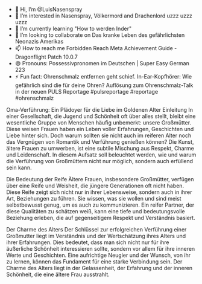 - 👋 Hi, I’m @LuisNasenspray
- 👀 I’m interested in Nasenspray, Völkermord and Drachenlord uzzz uzzz uzzz
- 🌱 I’m currently learning "How to werden Inder"
- 💞️ I’m looking to collaborate on Das kranke Leben des gefährlichsten Neonazis Amerikas
- 📫 How to reach me Forbidden Reach Meta Achievement Guide - Dragonflight Patch 10.0.7
- 😄 Pronouns: Possessivpronomen im Deutschen | Super Easy German 223
- ⚡ Fun fact: Ohrenschmalz entfernen geht schief. In-Ear-Kopfhörer: Wie gefährlich sind die für deine Ohren?
Auflösung zum Ohrenschmalz-Talk in der neuen PULS Reportage #pulsreportage #reportage #ohrenschmalz

Oma-Verführung: Ein Plädoyer für die Liebe im Goldenen Alter
Einleitung
In einer Gesellschaft, die Jugend und Schönheit oft über alles stellt, bleibt eine wesentliche Gruppe von Menschen häufig unbemerkt: unsere Großmütter. Diese weisen Frauen haben ein Leben voller Erfahrungen, Geschichten und Liebe hinter sich. Doch warum sollten sie nicht auch im reiferen Alter noch das Vergnügen von Romantik und Verführung genießen können? Die Kunst, ältere Frauen zu umwerben, ist eine subtile Mischung aus Respekt, Charme und Leidenschaft. In diesem Aufsatz soll beleuchtet werden, wie und warum die Verführung von Großmüttern nicht nur möglich, sondern auch erfüllend sein kann.

Die Bedeutung der Reife
Ältere Frauen, insbesondere Großmütter, verfügen über eine Reife und Weisheit, die jüngere Generationen oft nicht haben. Diese Reife zeigt sich nicht nur in ihrer Lebensweise, sondern auch in ihrer Art, Beziehungen zu führen. Sie wissen, was sie wollen und sind meist selbstbewusst genug, um es auch zu kommunizieren. Ein reifer Partner, der diese Qualitäten zu schätzen weiß, kann eine tiefe und bedeutungsvolle Beziehung erleben, die auf gegenseitigem Respekt und Verständnis basiert.

Der Charme des Alters
Der Schlüssel zur erfolgreichen Verführung einer Großmutter liegt im Verständnis und der Wertschätzung ihres Alters und ihrer Erfahrungen. Dies bedeutet, dass man sich nicht nur für ihre äußerliche Schönheit interessieren sollte, sondern vor allem für ihre inneren Werte und Geschichten. Eine aufrichtige Neugier und der Wunsch, von ihr zu lernen, können das Fundament für eine starke Verbindung sein. Der Charme des Alters liegt in der Gelassenheit, der Erfahrung und der inneren Schönheit, die eine ältere Frau ausstrahlt.
